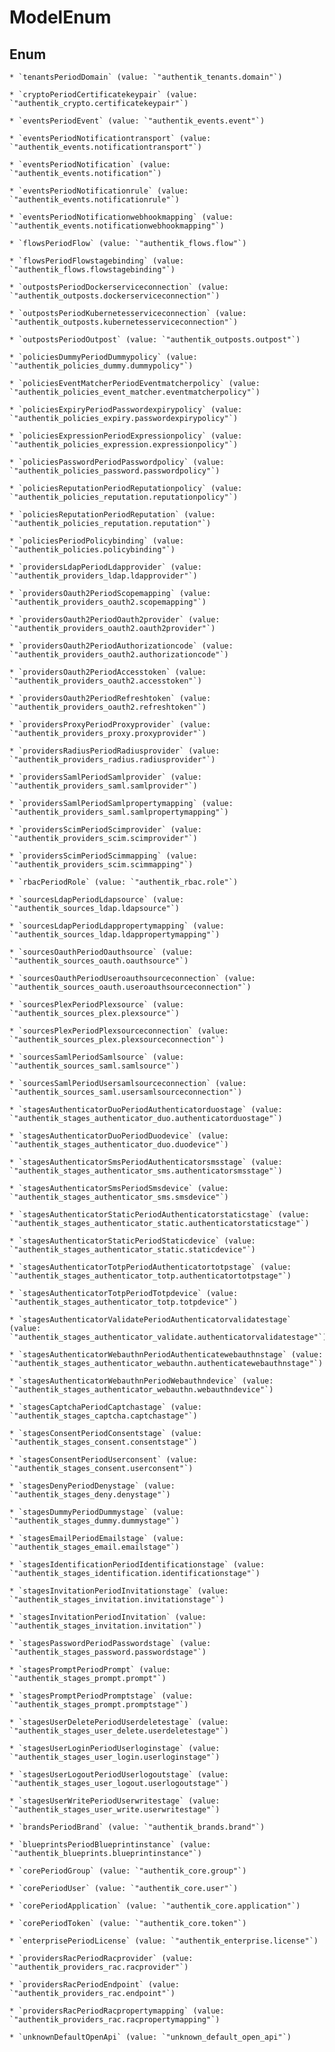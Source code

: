 
# ModelEnum

## Enum


    * `tenantsPeriodDomain` (value: `"authentik_tenants.domain"`)

    * `cryptoPeriodCertificatekeypair` (value: `"authentik_crypto.certificatekeypair"`)

    * `eventsPeriodEvent` (value: `"authentik_events.event"`)

    * `eventsPeriodNotificationtransport` (value: `"authentik_events.notificationtransport"`)

    * `eventsPeriodNotification` (value: `"authentik_events.notification"`)

    * `eventsPeriodNotificationrule` (value: `"authentik_events.notificationrule"`)

    * `eventsPeriodNotificationwebhookmapping` (value: `"authentik_events.notificationwebhookmapping"`)

    * `flowsPeriodFlow` (value: `"authentik_flows.flow"`)

    * `flowsPeriodFlowstagebinding` (value: `"authentik_flows.flowstagebinding"`)

    * `outpostsPeriodDockerserviceconnection` (value: `"authentik_outposts.dockerserviceconnection"`)

    * `outpostsPeriodKubernetesserviceconnection` (value: `"authentik_outposts.kubernetesserviceconnection"`)

    * `outpostsPeriodOutpost` (value: `"authentik_outposts.outpost"`)

    * `policiesDummyPeriodDummypolicy` (value: `"authentik_policies_dummy.dummypolicy"`)

    * `policiesEventMatcherPeriodEventmatcherpolicy` (value: `"authentik_policies_event_matcher.eventmatcherpolicy"`)

    * `policiesExpiryPeriodPasswordexpirypolicy` (value: `"authentik_policies_expiry.passwordexpirypolicy"`)

    * `policiesExpressionPeriodExpressionpolicy` (value: `"authentik_policies_expression.expressionpolicy"`)

    * `policiesPasswordPeriodPasswordpolicy` (value: `"authentik_policies_password.passwordpolicy"`)

    * `policiesReputationPeriodReputationpolicy` (value: `"authentik_policies_reputation.reputationpolicy"`)

    * `policiesReputationPeriodReputation` (value: `"authentik_policies_reputation.reputation"`)

    * `policiesPeriodPolicybinding` (value: `"authentik_policies.policybinding"`)

    * `providersLdapPeriodLdapprovider` (value: `"authentik_providers_ldap.ldapprovider"`)

    * `providersOauth2PeriodScopemapping` (value: `"authentik_providers_oauth2.scopemapping"`)

    * `providersOauth2PeriodOauth2provider` (value: `"authentik_providers_oauth2.oauth2provider"`)

    * `providersOauth2PeriodAuthorizationcode` (value: `"authentik_providers_oauth2.authorizationcode"`)

    * `providersOauth2PeriodAccesstoken` (value: `"authentik_providers_oauth2.accesstoken"`)

    * `providersOauth2PeriodRefreshtoken` (value: `"authentik_providers_oauth2.refreshtoken"`)

    * `providersProxyPeriodProxyprovider` (value: `"authentik_providers_proxy.proxyprovider"`)

    * `providersRadiusPeriodRadiusprovider` (value: `"authentik_providers_radius.radiusprovider"`)

    * `providersSamlPeriodSamlprovider` (value: `"authentik_providers_saml.samlprovider"`)

    * `providersSamlPeriodSamlpropertymapping` (value: `"authentik_providers_saml.samlpropertymapping"`)

    * `providersScimPeriodScimprovider` (value: `"authentik_providers_scim.scimprovider"`)

    * `providersScimPeriodScimmapping` (value: `"authentik_providers_scim.scimmapping"`)

    * `rbacPeriodRole` (value: `"authentik_rbac.role"`)

    * `sourcesLdapPeriodLdapsource` (value: `"authentik_sources_ldap.ldapsource"`)

    * `sourcesLdapPeriodLdappropertymapping` (value: `"authentik_sources_ldap.ldappropertymapping"`)

    * `sourcesOauthPeriodOauthsource` (value: `"authentik_sources_oauth.oauthsource"`)

    * `sourcesOauthPeriodUseroauthsourceconnection` (value: `"authentik_sources_oauth.useroauthsourceconnection"`)

    * `sourcesPlexPeriodPlexsource` (value: `"authentik_sources_plex.plexsource"`)

    * `sourcesPlexPeriodPlexsourceconnection` (value: `"authentik_sources_plex.plexsourceconnection"`)

    * `sourcesSamlPeriodSamlsource` (value: `"authentik_sources_saml.samlsource"`)

    * `sourcesSamlPeriodUsersamlsourceconnection` (value: `"authentik_sources_saml.usersamlsourceconnection"`)

    * `stagesAuthenticatorDuoPeriodAuthenticatorduostage` (value: `"authentik_stages_authenticator_duo.authenticatorduostage"`)

    * `stagesAuthenticatorDuoPeriodDuodevice` (value: `"authentik_stages_authenticator_duo.duodevice"`)

    * `stagesAuthenticatorSmsPeriodAuthenticatorsmsstage` (value: `"authentik_stages_authenticator_sms.authenticatorsmsstage"`)

    * `stagesAuthenticatorSmsPeriodSmsdevice` (value: `"authentik_stages_authenticator_sms.smsdevice"`)

    * `stagesAuthenticatorStaticPeriodAuthenticatorstaticstage` (value: `"authentik_stages_authenticator_static.authenticatorstaticstage"`)

    * `stagesAuthenticatorStaticPeriodStaticdevice` (value: `"authentik_stages_authenticator_static.staticdevice"`)

    * `stagesAuthenticatorTotpPeriodAuthenticatortotpstage` (value: `"authentik_stages_authenticator_totp.authenticatortotpstage"`)

    * `stagesAuthenticatorTotpPeriodTotpdevice` (value: `"authentik_stages_authenticator_totp.totpdevice"`)

    * `stagesAuthenticatorValidatePeriodAuthenticatorvalidatestage` (value: `"authentik_stages_authenticator_validate.authenticatorvalidatestage"`)

    * `stagesAuthenticatorWebauthnPeriodAuthenticatewebauthnstage` (value: `"authentik_stages_authenticator_webauthn.authenticatewebauthnstage"`)

    * `stagesAuthenticatorWebauthnPeriodWebauthndevice` (value: `"authentik_stages_authenticator_webauthn.webauthndevice"`)

    * `stagesCaptchaPeriodCaptchastage` (value: `"authentik_stages_captcha.captchastage"`)

    * `stagesConsentPeriodConsentstage` (value: `"authentik_stages_consent.consentstage"`)

    * `stagesConsentPeriodUserconsent` (value: `"authentik_stages_consent.userconsent"`)

    * `stagesDenyPeriodDenystage` (value: `"authentik_stages_deny.denystage"`)

    * `stagesDummyPeriodDummystage` (value: `"authentik_stages_dummy.dummystage"`)

    * `stagesEmailPeriodEmailstage` (value: `"authentik_stages_email.emailstage"`)

    * `stagesIdentificationPeriodIdentificationstage` (value: `"authentik_stages_identification.identificationstage"`)

    * `stagesInvitationPeriodInvitationstage` (value: `"authentik_stages_invitation.invitationstage"`)

    * `stagesInvitationPeriodInvitation` (value: `"authentik_stages_invitation.invitation"`)

    * `stagesPasswordPeriodPasswordstage` (value: `"authentik_stages_password.passwordstage"`)

    * `stagesPromptPeriodPrompt` (value: `"authentik_stages_prompt.prompt"`)

    * `stagesPromptPeriodPromptstage` (value: `"authentik_stages_prompt.promptstage"`)

    * `stagesUserDeletePeriodUserdeletestage` (value: `"authentik_stages_user_delete.userdeletestage"`)

    * `stagesUserLoginPeriodUserloginstage` (value: `"authentik_stages_user_login.userloginstage"`)

    * `stagesUserLogoutPeriodUserlogoutstage` (value: `"authentik_stages_user_logout.userlogoutstage"`)

    * `stagesUserWritePeriodUserwritestage` (value: `"authentik_stages_user_write.userwritestage"`)

    * `brandsPeriodBrand` (value: `"authentik_brands.brand"`)

    * `blueprintsPeriodBlueprintinstance` (value: `"authentik_blueprints.blueprintinstance"`)

    * `corePeriodGroup` (value: `"authentik_core.group"`)

    * `corePeriodUser` (value: `"authentik_core.user"`)

    * `corePeriodApplication` (value: `"authentik_core.application"`)

    * `corePeriodToken` (value: `"authentik_core.token"`)

    * `enterprisePeriodLicense` (value: `"authentik_enterprise.license"`)

    * `providersRacPeriodRacprovider` (value: `"authentik_providers_rac.racprovider"`)

    * `providersRacPeriodEndpoint` (value: `"authentik_providers_rac.endpoint"`)

    * `providersRacPeriodRacpropertymapping` (value: `"authentik_providers_rac.racpropertymapping"`)

    * `unknownDefaultOpenApi` (value: `"unknown_default_open_api"`)




